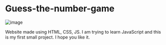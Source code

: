 # Guess-the-number-game



![image](https://user-images.githubusercontent.com/69964858/175604334-d092cf86-47a4-468f-8122-06d63d1fcf30.png)


Website made using HTML, CSS, JS. I am trying to learn JavaScript and this is my first small project. I hope you like it.
